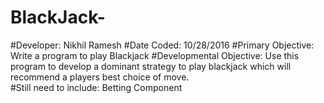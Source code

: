 # BlackJack-
#Developer: Nikhil Ramesh 
#Date Coded: 10/28/2016
#Primary Objective: Write a program to play Blackjack 
#Developmental Objective: Use this program to develop a dominant strategy to play blackjack which will recommend a players best choice of move.  
#Still need to include: Betting Component
